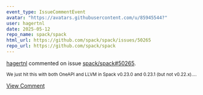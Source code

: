 ```yaml
---
event_type: IssueCommentEvent
avatar: "https://avatars.githubusercontent.com/u/85945544?"
user: hagertnl
date: 2025-05-12
repo_name: spack/spack
html_url: https://github.com/spack/spack/issues/50265
repo_url: https://github.com/spack/spack
---
```


<a href='https://github.com/hagertnl' target='_blank'>hagertnl</a> commented on issue <a href='https://github.com/spack/spack/issues/50265' target='_blank'>spack/spack#50265</a>.

<small>We just hit this with both OneAPI and LLVM in Spack v0.23.0 and 0.23.1 (but not v0.22.x)....</small>

<a href='https://github.com/spack/spack/issues/50265' target='_blank'>View Comment</a>